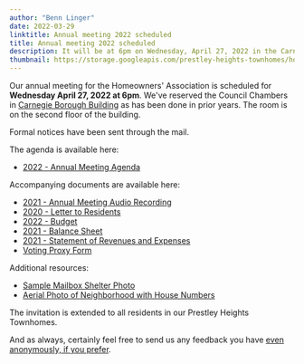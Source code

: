 ```yaml
---
author: "Benn Linger"
date: 2022-03-29
linktitle: Annual meeting 2022 scheduled
title: Annual meeting 2022 scheduled
description: It will be at 6pm on Wednesday, April 27, 2022 in the Carnegie Borough Council Chambers.
thumbnail: https://storage.googleapis.com/prestley-heights-townhomes/house-fronts-angle-2020-07-01.jpg
---
```


Our annual meeting for the Homeowners' Association is scheduled for **Wednesday April 27, 2022 at 6pm**. We've reserved the Council Chambers in [Carnegie Borough Building](https://www.google.com/maps/place/Carnegie+Borough+Building/@40.4043179,-80.0944187,17z/data=!3m2!4b1!5s0x8834f7d12a7021e5:0x526a5a1b39f80283!4m5!3m4!1s0x8834f7d3b463c99f:0x7a3f05159b2bed96!8m2!3d40.4043179!4d-80.0922247) as has been done in prior years. The room is on the second floor of the building.

Formal notices have been sent through the mail.

The agenda is available here:

 * [2022 - Annual Meeting Agenda](https://storage.googleapis.com/prestley-heights-townhomes/annual-meeting-agenda-2022.pdf)

Accompanying documents are available here:

 * [2021 - Annual Meeting Audio Recording](../annual-meeting-2021)
 * [2020 - Letter to Residents](https://storage.googleapis.com/prestley-heights-townhomes/letter-to-residents-2020.pdf)
 * [2022 - Budget](../budget-2022-chart/)
 * [2021 - Balance Sheet](https://storage.googleapis.com/prestley-heights-townhomes/balance-sheet-2021.pdf)
 * [2021 - Statement of Revenues and Expenses](https://storage.googleapis.com/prestley-heights-townhomes/statement-of-revenues-and-expenses-2021.pdf)
 * [Voting Proxy Form](https://storage.googleapis.com/prestley-heights-townhomes/voting-proxy-form.pdf)

Additional resources:

 * [Sample Mailbox Shelter Photo](https://storage.googleapis.com/prestley-heights-townhomes/sample-mailbox-shelter-2022.jpg)
 * [Aerial Photo of Neighborhood with House Numbers](https://storage.googleapis.com/prestley-heights-townhomes/aerial-stitched-2021-06-14-numbers.jpg)

The invitation is extended to all residents in our Prestley Heights Townhomes.

And as always, certainly feel free to send us any feedback you have [even anonymously, if you prefer](/feedback).
